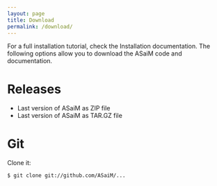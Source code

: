 ```yaml
---
layout: page
title: Download
permalink: /download/
---
```


For a full installation tutorial, check the Installation documentation. The following options allow you to download the ASaiM code and documentation.

# Releases

* Last version of ASaiM as ZIP file
* Last version of ASaiM as TAR.GZ file

# Git

Clone it:

```
$ git clone git://github.com/ASaiM/...
```
